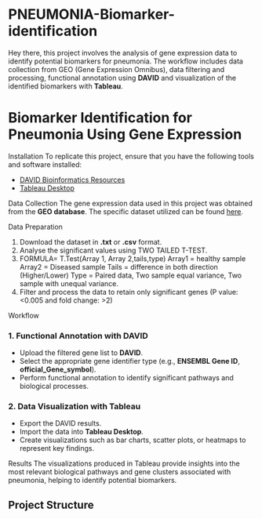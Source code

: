 # PNEUMONIA-Biomarker-identification
Hey there, this project involves the analysis of gene expression data to identify potential biomarkers for pneumonia. 
The workflow includes data collection from GEO (Gene Expression Omnibus), data filtering and processing, functional annotation using **DAVID**
and visualization of the identified biomarkers with **Tableau**.

# Biomarker Identification for Pneumonia Using Gene Expression

Installation
To replicate this project, ensure that you have the following tools and software installed:
- [DAVID Bioinformatics Resources](https://david.ncifcrf.gov/)
- [Tableau Desktop](https://www.tableau.com/)

Data Collection
The gene expression data used in this project was obtained from the **GEO database**. The specific dataset utilized can be found [here](https://www.ncbi.nlm.nih.gov/geo/).

Data Preparation
1. Download the dataset in **.txt** or **.csv** format.
2. Analyse the significant values using TWO TAILED T-TEST.
3. FORMULA= T.Test(Array 1, Array 2,tails,type)
              Array1 = healthy sample
              Array2 = Diseased sample
              Tails  = difference in both direction (Higher/Lower)
              Type   = Paired data, Two sample equal variance, Two sample with unequal variance.
5. Filter and process the data to retain only significant genes  (P value: <0.005 and fold change: >2)

Workflow
### 1. Functional Annotation with DAVID
- Upload the filtered gene list to **DAVID**.
- Select the appropriate gene identifier type (e.g., **ENSEMBL Gene ID**, **official_Gene_symbol**).
- Perform functional annotation to identify significant pathways and biological processes.

### 2. Data Visualization with Tableau
- Export the DAVID results.
- Import the data into **Tableau Desktop**.
- Create visualizations such as bar charts, scatter plots, or heatmaps to represent key findings.

Results
The visualizations produced in Tableau provide insights into the most relevant biological pathways and gene clusters associated with pneumonia, helping to identify potential biomarkers.
## Project Structure
